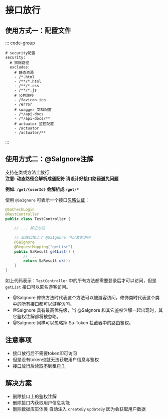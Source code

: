 # 接口放行

## 使用方式一：配置文件

::: code-group
```yaml:line-numbers=148 [application.yml]
# security配置
security:
  # 排除路径
  excludes:
    # 静态资源
    - /*.html
    - /**/*.html
    - /**/*.css
    - /**/*.js
    # 公共路径
    - /favicon.ico
    - /error
    # swagger 文档配置
    - /*/api-docs
    - /*/api-docs/**
    # actuator 监控配置
    - /actuator
    - /actuator/**
```
:::

## 使用方式二：@SaIgnore注解

支持在类或方法上放行<br>
**注意: 动态路径会解析成通配符 请设计好接口路径避免问题**

**例如: `/get/{userId}` 会解析成 `/get/*`**<br>

使用 `@SaIgnore` 可表示一个接口[忽略认证](https://sa-token.cc/doc.html#/use/at-check?id=_5%e3%80%81%e5%bf%bd%e7%95%a5%e8%ae%a4%e8%af%81)：
```java
@SaCheckLogin
@RestController
public class TestController {
    
    // ... 其它方法 
    
    // 此接口加上了 @SaIgnore 可以游客访问 
    @SaIgnore
    @RequestMapping("getList")
    public SaResult getList() {
        // ... 
        return SaResult.ok(); 
    }
}
```
如上代码表示：`TestController` 中的所有方法都需要登录后才可以访问，但是 `getList` 接口可以匿名游客访问。

- @SaIgnore 修饰方法时代表这个方法可以被游客访问，修饰类时代表这个类中的所有接口都可以游客访问。
- @SaIgnore 具有最高优先级，当 @SaIgnore 和其它鉴权注解一起出现时，其它鉴权注解都将被忽略。
- @SaIgnore 同样可以忽略掉 Sa-Token 拦截器中的路由鉴权。

## 注意事项
- 接口放行后不需要token即可访问
- 但是没有token也就无法获取用户信息与鉴权
- [接口放行后读取不到租户？](../issue.md#读取不到租户)

## 解决方案
- 删除接口上的鉴权注解
- 删除接口内获取用户信息功能
- 删除数据库实体类 自动注入 `createBy` `updateBy` 因为会获取用户数据
